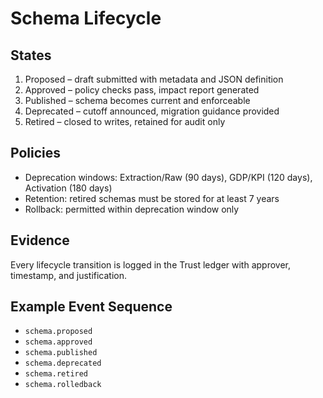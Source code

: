 # Schema Lifecycle

## States

1. Proposed – draft submitted with metadata and JSON definition  
2. Approved – policy checks pass, impact report generated  
3. Published – schema becomes current and enforceable  
4. Deprecated – cutoff announced, migration guidance provided  
5. Retired – closed to writes, retained for audit only  

## Policies

- Deprecation windows: Extraction/Raw (90 days), GDP/KPI (120 days), Activation (180 days)  
- Retention: retired schemas must be stored for at least 7 years  
- Rollback: permitted within deprecation window only  

## Evidence

Every lifecycle transition is logged in the Trust ledger with approver, timestamp, and justification.

## Example Event Sequence

- `schema.proposed`  
- `schema.approved`  
- `schema.published`  
- `schema.deprecated`  
- `schema.retired`  
- `schema.rolledback`
